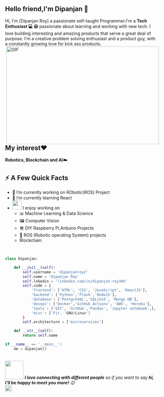 ## Hello friend,I'm Dipanjan 👋

Hi, I'm [Dipanjan Roy] a passionate self-taught Programmer.I'm a **Tech Enthusiast 💻 😃** passionate about learning and working with new tech. I love building interesting and amazing products that serve a great deal of purpose. I'm a creative problem solving enthusiast and a product guy, with a constantly growing love for kick ass products.
 <img align="right" alt="GIF" src="https://csspoint101.com/wp-content/uploads/2020/10/Developer-on-laptop.gif" width="500" height="320" />


## My interest❤️ 

**Robotics, Blockchain and AI**☁️

## ⚡️ A Few Quick Facts

- 🔭 I’m currently working on RObotic(ROS) Project<img src="https://www.ros.org/wp-content/uploads/2013/10/rosorg-logo1.png" width="15">   
- 🌱 I’m currently learning React <img src="https://emojis.slackmojis.com/emojis/images/1473950148/1161/react.png?1473950148" width="15"> 
- <img src="https://media.giphy.com/media/WUlplcMpOCEmTGBtBW/giphy.gif" width="30">  I enjoy working on
  - 📊 Machine Learning & Data Science
  - 🖼 Computer Vision
  - 🛠 DIY Raspberry Pi,Arduino Projects
  - 🤖 ROS (Robotic operating System) projects
  - Blockchain 
<br>

```python
class Dipanjan:

    def __init__(self):
        self.username = 'dipanjanroy2'
        self.name = 'Dipanjan Roy'
        self.lnkedin = 'linkedin.com/in/dipanjan-roy369'
        self.code = {
            'frontend': ['HTML', 'CSS', 'JavaScript', 'ReactJS'],
            'backend': ['Python','Flask','NodeJS'],
            'database': ['PostgreSQL','SQLite3', 'Mongo DB'],
            'devops': ['Docker','GitHub Actions', 'AWS', 'Heroku'],
            'tools': ['GIT', 'GitHub','Pandas', 'Jupyter notebook',],
            'misc': ['Fir, 'GNU/Linux']
        }
        self.architecture = ['microservices']

    def __str__(self):
        return self.name

if __name__ == '__main__':
    me = dipanjan()

```
</br>
<img src="https://media.giphy.com/media/LnQjpWaON8nhr21vNW/giphy.gif" width="60"> <em><b>I love connecting with different people</b> so if you want to say <b>hi, I'll be happy to meet you more!</b> 😊</em>
<br>
<a href="https://www.linkedin.com/in/dipanjan-roy369/">
  <img align="left" alt="Dipanjan Roy" width="22px" src="https://raw.githubusercontent.com/peterthehan/peterthehan/master/assets/linkedin.svg" />
</a>
<br />

